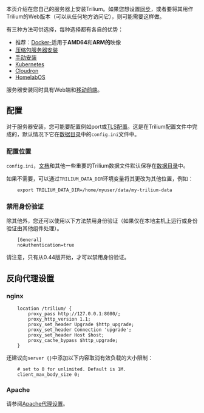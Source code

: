 本页介绍在您自己的服务器上安装Trilium。如果您想设置[同步](./同步.md)，或者要将其用作Trilium的Web版本（可以从任何地方访问它），则可能需要这样做。

有三种方法可供选择，每种选择都有各自的优势：

*   推荐：[Docker-](Docker安装服务器)适用于**AMD64**和**ARM的**映像
*   [压缩包服务器安装](./压缩包服务器安装.md)
*   [手动安装](./手动安装.md)
*   [Kubernetes](./Kubernetes安装.md)
*   [Cloudron](https://www.cloudron.io/store/com.github.trilium.cloudronapp.html)
*   [HomelabOS](https://homelabos.com/docs/software/trilium/)

服务器安装同时具有Web端和[移动前端](./移动前端.md)。

**配置**
------

对于服务器安装，您可能要配置例如port或[TLS配置](./TLS配置.md)。这是在Trilium配置文件中完成的，默认情况下它在[数据目录](./数据目录.md)中的`config.ini`文件中。

### **配置位置**

`config.ini`，[文档](./文档.md)和其他一些重要的Trilium数据文件默认保存在[数据目录](./数据目录.md)中。

如果不需要，可以通过`TRILIUM_DATA_DIR`环境变量将其更改为其他位置，例如：
```
    export TRILIUM_DATA_DIR=/home/myuser/data/my-trilium-data
```
### **禁用身份验证**

除其他外，您还可以使用以下方法禁用身份验证（如果仅在本地主机上运行或身份验证由其他组件处理）。
```
    [General]
    noAuthentication=true
```
请注意，只有从0.44版开始，才可以禁用身份验证。

**反向代理设置**
----------

### **nginx**
```
    location /trilium/ {
        proxy_pass http://127.0.0.1:8080/;
        proxy_http_version 1.1;
        proxy_set_header Upgrade $http_upgrade;
        proxy_set_header Connection 'upgrade';
        proxy_set_header Host $host;
        proxy_cache_bypass $http_upgrade;
    }
```
还建议向`server {}`中添加以下内容取消有效负载的大小限制：
```
    # set to 0 for unlimited. Default is 1M.
    client_max_body_size 0;
```
### **Apache**

请参阅[Apache代理设置](./Apache代理安装.md)。